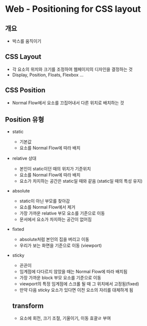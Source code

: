 # Web - Positioning for CSS layout
## 개요
- 박스를 움직이기
## CSS Layout
- 각 요소의 위치와 크기를 조정하여 웹페이지의 디자인을 결정하는 것
- Display, Position, Floats, Flexbox ...

## CSS Position
- Normal Flow에서 요소를 끄집어내서 다른 위치로 배치하는 것

## Position 유형
- static 
  - 기본값
  - 요소를 Normal Flow에 따라 배치
- relative 상대 
  - 본인이 static이던 때의 위치가 기준위치
  - 요소를 Normal Flow에 따라 배치
  - 요소가 차지하는 공간은 static일 때와 같음 (static일 때의 특성 유지)
- absolute 
  - static이 아닌 부모를 찾아감
  - 요소를 Normal Flow에서 제거
  - 가장 가까운 relative 부모 요소를 기준으로 이동
  - 문서에서 요소가 차지하는 공간이 없어짐
- fixted 
  - absolute처럼 본인의 집을 버리고 이동
  - 우리가 보는 화면을 기준으로 이동 (viewport)
- sticky 
  - 끈끈이
  - 임계점에 다다르지 않았을 때는 Normal Flow에 따라 배치됨
  - 가장 가까운 block 부모 요소를 기준으로 이동
  - viewport의 특정 임계점에 스크롤 될 때 그 위치에서 고정됨(fixed)
  - 만약 다음 sticky 요소가 있다면 이전 요소의 자리를 대체하게 됨

  ## transform
  - 요소에 회전, 크기 조절, 기울이기, 이동 효괄ㄹ 부여
  